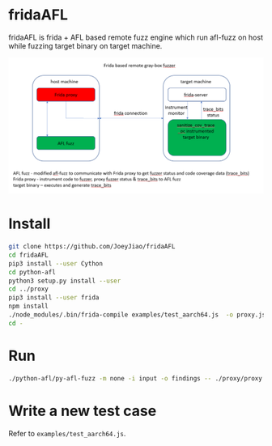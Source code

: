 # fridaAFL
fridaAFL is frida + AFL based remote fuzz engine which run afl-fuzz on host while fuzzing target binary on target machine.

![design](assets/fridaAFL.PNG)

# Install
```bash
git clone https://github.com/JoeyJiao/fridaAFL
cd fridaAFL
pip3 install --user Cython
cd python-afl
python3 setup.py install --user
cd ../proxy
pip3 install --user frida
npm install
./node_modules/.bin/frida-compile examples/test_aarch64.js  -o proxy.js
cd -
```

# Run
```bash
./python-afl/py-afl-fuzz -m none -i input -o findings -- ./proxy/proxy.py -t /data/local/tmp/fuzz-mm-parser
```

# Write a new test case
Refer to `examples/test_aarch64.js`.
